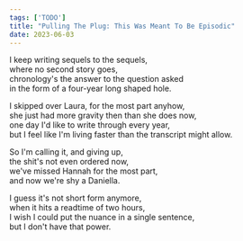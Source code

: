 ```yaml
---
tags: ['TODO']
title: "Pulling The Plug: This Was Meant To Be Episodic"
date: 2023-06-03
---
```


I keep writing sequels to the sequels,  
where no second story goes,  
chronology's the answer to the question asked  
in the form of a four-year long shaped hole.

I skipped over Laura, for the most part anyhow,  
she just had more gravity then than she does now,  
one day I'd like to write through every year,  
but I feel like I'm living faster than the transcript might allow.

So I'm calling it, and giving up,  
the shit's not even ordered now,  
we've missed Hannah for the most part,  
and now we're shy a Daniella.

I guess it's not short form anymore,  
when it hits a readtime of two hours,  
I wish I could put the nuance in a single sentence,  
but I don't have that power.
